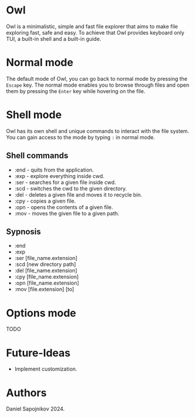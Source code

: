 # Owl
Owl is a minimalistic, simple and fast file explorer that aims to make file exploring fast, safe and easy.
To achieve that Owl provides keyboard only TUI, a built-in shell and a built-in guide.

# Normal mode
The default mode of Owl, you can go back to normal mode by pressing the ```Escape``` key.
The normal mode enables you to browse through files and open them by pressing the ```Enter``` key while hovering on the file.

# Shell mode
Owl has its own shell and unique commands to interact with the file system. <br />
You can gain access to the mode by typing ```:``` in normal mode.

## Shell commands
- :end - quits from the application.
- :exp - explore everything inside cwd.
- :ser - searches for a given file inside cwd.
- :scd - switches the cwd to the given directory.
- :del - deletes a given file and moves it to recycle bin.
- :cpy - copies a given file.
- :opn - opens the contents of a given file.
- :mov - moves the given file to a given path.

## Sypnosis
- :end
- :exp
- :ser [file_name.extension]
- :scd [new directory path]
- :del [file_name.extension]
- :cpy [file_name.extension]
- :opn [file_name.extension]
- :mov [file.extension] [to]

# Options mode
TODO

# Future-Ideas
* Implement customization.

# Authors
Daniel Sapojnikov 2024.
